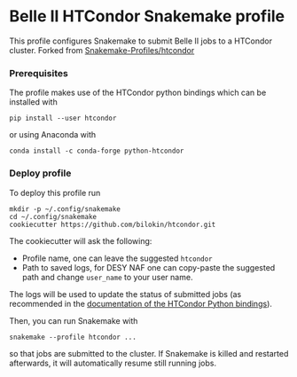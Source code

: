# Belle II HTCondor Snakemake profile

This profile configures Snakemake to submit Belle II jobs to a HTCondor cluster.
Forked from [Snakemake-Profiles/htcondor](https://github.com/Snakemake-Profiles/htcondor)


### Prerequisites
The profile makes use of the HTCondor python bindings which can be installed with 

    pip install --user htcondor
    
or using Anaconda with

    conda install -c conda-forge python-htcondor

### Deploy profile

To deploy this profile run

    mkdir -p ~/.config/snakemake
    cd ~/.config/snakemake
    cookiecutter https://github.com/bilokin/htcondor.git

The cookiecutter will ask the following:

 * Profile name, one can leave the suggested `htcondor`
 * Path to saved logs, for DESY NAF one can copy-paste the suggested path and change `user_name` to your user name.

The logs will be used to update the status of submitted jobs (as recommended in the [documentation of the HTCondor Python bindings](https://htcondor.readthedocs.io/en/latest/apis/python-bindings/advanced/Scalable-Job-Tracking.html)).

Then, you can run Snakemake with

    snakemake --profile htcondor ...

so that jobs are submitted to the cluster. If Snakemake is killed and restarted afterwards, it will automatically resume still running jobs.
